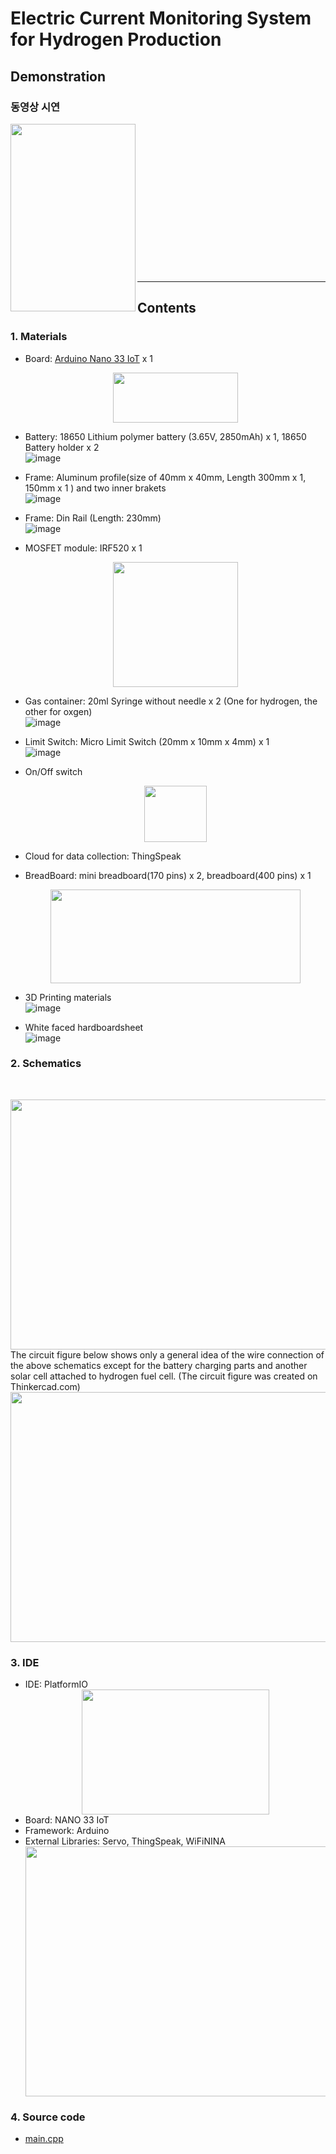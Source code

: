 # Electric Current Monitoring System for Hydrogen Production 

## Demonstration
 ### 동영상 시연  
<a href="https://www.youtube.com/watch?v=nK51Hw02U4Y" target="_blank">
  <img src="https://user-images.githubusercontent.com/24539773/199639221-c1992946-f945-4ec1-bf21-aa02a00d2391.png" width="200" height="300" align="left">
</a><br><br><br><br><br><br><br><br><br><br><br><br><br><br><hr/>


## Contents

### 1. Materials
 - Board: [Arduino Nano 33 IoT](https://store-usa.arduino.cc/products/arduino-nano-33-iot) x 1 
   <br><center><img src="https://user-images.githubusercontent.com/24539773/196139174-9f35df38-fccd-4a61-90d6-cf9083055df7.png" width="200" height="80"></center>


 -  Battery: 18650 Lithium polymer battery (3.65V, 2850mAh) x 1, 18650 Battery holder x 2
    <br>![image](https://user-images.githubusercontent.com/24539773/196349785-b9a09ef9-d343-412e-a822-a2fdb1dd49be.png)


 -  Frame: Aluminum profile(size of 40mm x 40mm, Length 300mm x 1, 150mm x 1 ) and two inner brakets 
    <br>![image](https://user-images.githubusercontent.com/24539773/196350311-7adfaa03-97c6-4c93-b4c9-c62e0cd8cbb3.png)
    
 -  Frame: Din Rail (Length: 230mm)
    <br>![image](https://user-images.githubusercontent.com/24539773/196353980-31e0c2aa-33df-4bc7-980d-269f3ed3f85c.png)

 -  MOSFET module: IRF520 x 1
    <br><center><img src="https://user-images.githubusercontent.com/24539773/196126013-d468d98e-1329-424f-954f-2957cacb88dc.png" width="200" height="200"></center>
 
 -  Gas container: 20ml Syringe without needle x 2 (One for hydrogen, the other for oxgen)
    <br>![image](https://user-images.githubusercontent.com/24539773/196142093-68618e82-0b3f-4c0b-a6c3-c265447f8009.png)

 -  Limit Switch: Micro Limit Switch (20mm x 10mm x 4mm) x 1
    <br>![image](https://user-images.githubusercontent.com/24539773/196352560-17552857-d3d2-477f-96f2-989258d99ee5.png)

 -  On/Off switch
    <br><center><img src="https://user-images.githubusercontent.com/24539773/196354352-5f242a60-c9c4-473d-8d55-353b666bb7b5.png" width="100" height="90"></center>

 -  Cloud for data collection: ThingSpeak
 -  BreadBoard: mini breadboard(170 pins) x 2, breadboard(400 pins) x 1 
    <br><center><img src="https://user-images.githubusercontent.com/24539773/196348869-1e9d2e9c-a9f2-4d7d-b831-109af46239d8.png" width="400" height="150"></center>

 -  3D Printing materials
    <br>![image](https://user-images.githubusercontent.com/24539773/196356253-ee5e9109-9289-4f88-8111-bd555e74a5ee.png)
    
  -  White faced hardboardsheet
     <br>![image](https://user-images.githubusercontent.com/24539773/196353788-55b3b72c-7d84-47ef-b806-3e516b995f52.png)



### 2. Schematics
<br><center><img src="https://user-images.githubusercontent.com/24539773/196371457-1cb8d361-acf9-4144-a707-81acd359aa04.png" width="800" height="400"></center>
The circuit figure below shows only a general idea of the wire connection of the above schematics except for the battery charging parts and another solar cell attached to hydrogen fuel cell. (The circuit figure was created on Thinkercad.com)
<br><center><img src="https://user-images.githubusercontent.com/24539773/196358283-7389504e-3d19-4e49-b7f1-f55cd1048d6f.png" width="700" height="400"></center>


### 3. IDE
- IDE: PlatformIO
  <br><center><img src="https://user-images.githubusercontent.com/24539773/196131306-1eaf5d87-9d2f-4f19-916e-f541fe38f737.png" width="300" height="200"></center>
- Board: NANO 33 IoT
- Framework: Arduino
- External Libraries: Servo, ThingSpeak, WiFiNINA
  <br><center><img src="https://user-images.githubusercontent.com/24539773/196130832-361869a0-7b5f-4159-92f5-91269914a8f6.png" width="850" height="400"></center>

### 4. Source code
- [main.cpp](https://github.com/iispace/IoT/blob/main/Hydrogen_Prod/main.cpp)
